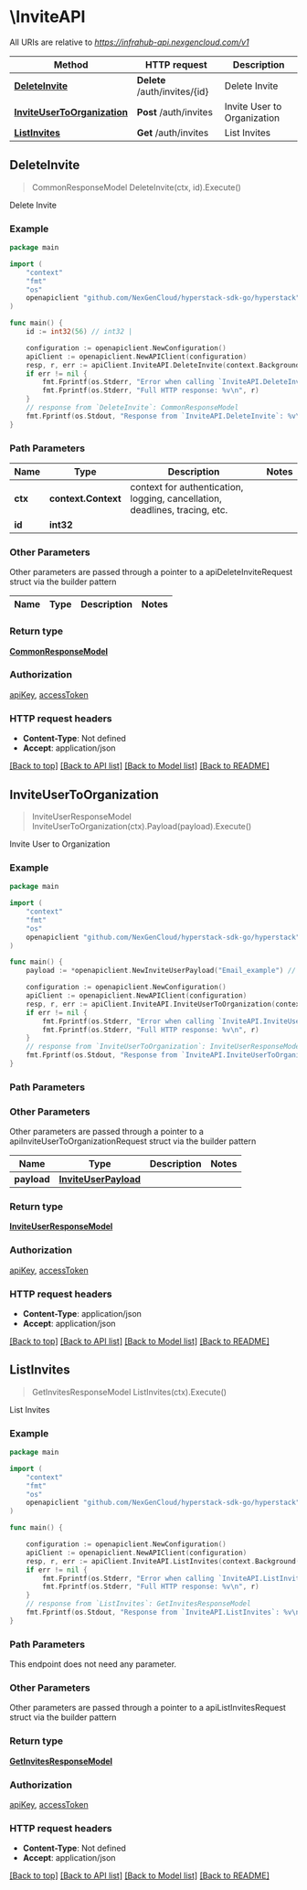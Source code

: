 # \InviteAPI

All URIs are relative to *https://infrahub-api.nexgencloud.com/v1*

Method | HTTP request | Description
------------- | ------------- | -------------
[**DeleteInvite**](InviteAPI.md#DeleteInvite) | **Delete** /auth/invites/{id} | Delete Invite
[**InviteUserToOrganization**](InviteAPI.md#InviteUserToOrganization) | **Post** /auth/invites | Invite User to Organization
[**ListInvites**](InviteAPI.md#ListInvites) | **Get** /auth/invites | List Invites



## DeleteInvite

> CommonResponseModel DeleteInvite(ctx, id).Execute()

Delete Invite



### Example

```go
package main

import (
	"context"
	"fmt"
	"os"
	openapiclient "github.com/NexGenCloud/hyperstack-sdk-go/hyperstack"
)

func main() {
	id := int32(56) // int32 | 

	configuration := openapiclient.NewConfiguration()
	apiClient := openapiclient.NewAPIClient(configuration)
	resp, r, err := apiClient.InviteAPI.DeleteInvite(context.Background(), id).Execute()
	if err != nil {
		fmt.Fprintf(os.Stderr, "Error when calling `InviteAPI.DeleteInvite``: %v\n", err)
		fmt.Fprintf(os.Stderr, "Full HTTP response: %v\n", r)
	}
	// response from `DeleteInvite`: CommonResponseModel
	fmt.Fprintf(os.Stdout, "Response from `InviteAPI.DeleteInvite`: %v\n", resp)
}
```

### Path Parameters


Name | Type | Description  | Notes
------------- | ------------- | ------------- | -------------
**ctx** | **context.Context** | context for authentication, logging, cancellation, deadlines, tracing, etc.
**id** | **int32** |  | 

### Other Parameters

Other parameters are passed through a pointer to a apiDeleteInviteRequest struct via the builder pattern


Name | Type | Description  | Notes
------------- | ------------- | ------------- | -------------


### Return type

[**CommonResponseModel**](CommonResponseModel.md)

### Authorization

[apiKey](../README.md#apiKey), [accessToken](../README.md#accessToken)

### HTTP request headers

- **Content-Type**: Not defined
- **Accept**: application/json

[[Back to top]](#) [[Back to API list]](../README.md#documentation-for-api-endpoints)
[[Back to Model list]](../README.md#documentation-for-models)
[[Back to README]](../README.md)


## InviteUserToOrganization

> InviteUserResponseModel InviteUserToOrganization(ctx).Payload(payload).Execute()

Invite User to Organization



### Example

```go
package main

import (
	"context"
	"fmt"
	"os"
	openapiclient "github.com/NexGenCloud/hyperstack-sdk-go/hyperstack"
)

func main() {
	payload := *openapiclient.NewInviteUserPayload("Email_example") // InviteUserPayload | 

	configuration := openapiclient.NewConfiguration()
	apiClient := openapiclient.NewAPIClient(configuration)
	resp, r, err := apiClient.InviteAPI.InviteUserToOrganization(context.Background()).Payload(payload).Execute()
	if err != nil {
		fmt.Fprintf(os.Stderr, "Error when calling `InviteAPI.InviteUserToOrganization``: %v\n", err)
		fmt.Fprintf(os.Stderr, "Full HTTP response: %v\n", r)
	}
	// response from `InviteUserToOrganization`: InviteUserResponseModel
	fmt.Fprintf(os.Stdout, "Response from `InviteAPI.InviteUserToOrganization`: %v\n", resp)
}
```

### Path Parameters



### Other Parameters

Other parameters are passed through a pointer to a apiInviteUserToOrganizationRequest struct via the builder pattern


Name | Type | Description  | Notes
------------- | ------------- | ------------- | -------------
 **payload** | [**InviteUserPayload**](InviteUserPayload.md) |  | 

### Return type

[**InviteUserResponseModel**](InviteUserResponseModel.md)

### Authorization

[apiKey](../README.md#apiKey), [accessToken](../README.md#accessToken)

### HTTP request headers

- **Content-Type**: application/json
- **Accept**: application/json

[[Back to top]](#) [[Back to API list]](../README.md#documentation-for-api-endpoints)
[[Back to Model list]](../README.md#documentation-for-models)
[[Back to README]](../README.md)


## ListInvites

> GetInvitesResponseModel ListInvites(ctx).Execute()

List Invites



### Example

```go
package main

import (
	"context"
	"fmt"
	"os"
	openapiclient "github.com/NexGenCloud/hyperstack-sdk-go/hyperstack"
)

func main() {

	configuration := openapiclient.NewConfiguration()
	apiClient := openapiclient.NewAPIClient(configuration)
	resp, r, err := apiClient.InviteAPI.ListInvites(context.Background()).Execute()
	if err != nil {
		fmt.Fprintf(os.Stderr, "Error when calling `InviteAPI.ListInvites``: %v\n", err)
		fmt.Fprintf(os.Stderr, "Full HTTP response: %v\n", r)
	}
	// response from `ListInvites`: GetInvitesResponseModel
	fmt.Fprintf(os.Stdout, "Response from `InviteAPI.ListInvites`: %v\n", resp)
}
```

### Path Parameters

This endpoint does not need any parameter.

### Other Parameters

Other parameters are passed through a pointer to a apiListInvitesRequest struct via the builder pattern


### Return type

[**GetInvitesResponseModel**](GetInvitesResponseModel.md)

### Authorization

[apiKey](../README.md#apiKey), [accessToken](../README.md#accessToken)

### HTTP request headers

- **Content-Type**: Not defined
- **Accept**: application/json

[[Back to top]](#) [[Back to API list]](../README.md#documentation-for-api-endpoints)
[[Back to Model list]](../README.md#documentation-for-models)
[[Back to README]](../README.md)


